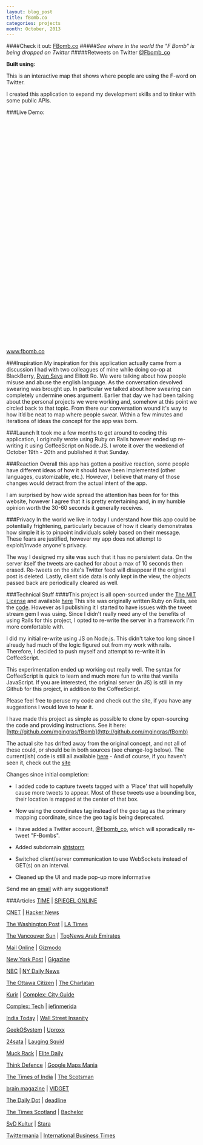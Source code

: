 ```yaml
---
layout: blog_post
title: fBomb.co
categories: projects
month: October, 2013
---
```


####Check it out: [FBomb.co](http://www.fbomb.co)
#####*See where in the world the "F Bomb" is being dropped on Twitter*
#####Retweets on Twitter [@Fbomb_co](http://twitter.com/FBomb_co)

<p><strong>Built using:</strong>&nbsp;&nbsp;<span title="Node.js" class="pict-prog-nodejs01 fa-2x"> </span>&nbsp;<span title="CoffeeScript" class="pict-prog-coffeescr fa-2x"> </span>&nbsp;<span title="JQuery" class="pict-prog-jquery fa-2x"> </span>&nbsp;<span title="HTML5" class="pict-html5-01 fa-2x"> </span>&nbsp;<span title="CSS3" class="pict-css3-01 fa-2x"> </span></p>

This is an interactive map that shows where people are using the F-word on Twitter.   

I created this application to expand my development skills and to tinker with some public APIs.   

<!-- abridge -->
###Live Demo:

<object data=http://www.fbomb.co width="100%" height="600px"> <embed src=http://www.fbomb.co width="100%" height="600px"> </embed> <a href="http://www.fbomb.co">www.fbomb.co</a> </object>

###Inspiration
My inspiration for this application actually came from a discussion I had with two colleagues of mine while doing co-op at BlackBerry, [Ryan Seys](https://ryanseys.com/) and Elliott Ro. We were talking about how people misuse and abuse the english language. As the conversation devolved swearing was brought up. In particular we talked about how swearing can completely undermine ones argument. Earlier that day we had been talking about the personal projects we were working and, somehow at this point we circled back to that topic. From there our conversation wound it's way to how it’d be neat to map where people swear. Within a few minutes and iterations of ideas the concept for the app was born.

###Launch
It took me a few months to get around to coding this application, I originally wrote using Ruby on Rails however ended up re-writing it using CoffeeScript on Node.JS. I wrote it over the weekend of October 19th - 20th and published it that Sunday.

###Reaction
Overall this app has gotten a positive reaction, some people have different ideas of how it should have been implemented (other languages, customizable, etc.). However, I believe that many of those changes would detract from the actual intent of the app.   

I am surprised by how wide spread the attention has been for for this website, however I agree that it is pretty entertaining and, in my humble opinion worth the 30-60 seconds it generally receives.

###Privacy
In the world we live in today I understand how this app could be potentially frightening, particularly because of how it clearly demonstrates how simple it is to pinpoint individuals solely based on their message. These fears are justified, however my app does not attempt to exploit/invade anyone's privacy. 

The way I designed my site was such that it has no persistent data. On the server itself the tweets are cached for about a max of 10 seconds then erased. Re-tweets on the site's Twitter feed will disappear if the original post is deleted. Lastly, client side data is only kept in the view, the objects passed back are periodically cleared as well.

###Technical Stuff
####This project is all open-sourced under the [The MIT License](https://github.com/mgingras/fBomb/blob/master/LICENSE)  and available [here](https://github.com/mgingras/fBomb)
This site was originally written Ruby on Rails, see the [code](http://github.com/mgingras/fBomb-rails). However as I publishing it I started to have issues
 with the tweet stream gem I was using. Since I didn't really need any of the benefits of using Rails for this project, I opted to re-write the server in a framework I'm more comfortable with.

I did my initial re-write using JS on Node.js. This didn't take too long since I already had much of the logic figured out from my work with rails. Therefore, I decided to push myself and attempt to re-write it in CoffeeScript.

This experimentation ended up working out really well. The syntax for CoffeeScript is quick to learn and much more fun to write that vanilla JavaScript. If you are interested, the original server (in JS) is still in my Github for this project, in addition to the CoffeeScript.

Please feel free to peruse my code and check out the site, if you have any suggestions I would love to hear it.

I have made this project as simple as possible to clone by open-sourcing the code and providing instructions. See it here:  [http://github.com/mgingras/fBomb](http://github.com/mgingras/fBomb)

The actual site has drifted away from the original concept, and not all of these could, or should be in both sources (see change-log below). The current(ish) code is still all available [here](https://github.com/mgingras/Fbomb_co) - And of course, if you haven't seen it, check out the [site](http://www.Fbomb.co)  

Changes since initial completion:   

- I added code to capture tweets tagged with a 'Place' that will hopefully cause more tweets to appear. Most of these tweets use a bounding box, their location is mapped at the center of that box.

- Now using the coordinates tag instead of the geo tag as the primary mapping coordinate, since the geo tag is being deprecated.   

- I have added a Twitter account, [@Fbomb_co](http://twitter.com/FBomb_co), which will sporadically re-tweet "F-Bombs".

- Added subdomain [shtstorm](http://shtstorm.fbomb.co)

- Switched client/server communication to use WebSockets instead of GET(s) on an interval.

- Cleaned up the UI and made pop-up more informative

Send me an <a href="mailto:martin@mgingras.ca?Subject=fBomb%20Suggestion" title="FBomb idea yo!">email</a> with any suggestions!!


###Articles
[TIME](http://newsfeed.time.com/2013/11/11/this-map-shows-you-where-people-are-dropping-f-bombs-right-now/) | [SPIEGEL ONLINE](http://www.spiegel.de/netzwelt/web/angeklickt-twitter-karte-zeigt-f-bomben-a-932875.html)

[CNET](http://news.cnet.com/8301-17938_105-57611616-1/f-bombs-away-twitter-map-tracks-curses-in-real-time/) | [Hacker News](http://news.ycombinator.com/item?id=6668571)

[The Washington Post](http://www.washingtonpost.com/blogs/the-switch/wp/2013/11/06/where-people-swear-most-on-twitter-in-one-interactive-map/) | [LA Times](http://www.latimes.com/nation/shareitnow/la-sh-f-bomb-map-twitter-20131106,0,2639927.story)

[The Vancouver Sun](http://www.vancouversun.com/technology/Carleton+University+student+creates+website+that+tracks+fbomb/9206564/story.html) | [TopNews Arab Emirates](http://topnews.ae/content/219207-carleton-university-student-creates-website-which-tracks-use-f-bomb-twitter)

[Mail Online](http://www.dailymail.co.uk/news/article-2489261/F-Bomb-new-site-maps-world-people-Tweet-F-word-Twitter.html) | [Gizmodo](http://gizmodo.com/this-map-shows-where-people-are-dropping-the-f-bomb-on-1460747765)

[New York Post](http://nypost.com/2013/11/06/follow-real-time-f-bomb-tweets-from-around-the-world/) | [Gigazine](http://gigazine.net/news/20131106-fbomb/)

[NBC](http://www.nbcnews.com/technology/untapped-resource-fbomb-co-harvests-profanity-around-globe-2D11577349) | [NY Daily News](http://www.nydailynews.com/news/national/website-maps-f-bombs-dropped-article-1.1509565)

[The Ottawa Citizen](http://www.ottawacitizen.com/news/Carleton+student+proves+bomb+among+builders/9191803/story.html) | [The Charlatan](http://www.charlatan.ca/2013/11/carleton-student-launches-f-bomb-tweet-tracker/)

[Kurir](http://www.kurir-info.rs/f-bomba-mapa-sveta-ko-napise-fuck-na-tviteru-vidi-ga-cela-planeta-clanak-1076189) | [Complex: City Guide](http://www.complexmag.ca/city-guide/2013/11/map-shows-where-people-drop-f-bomb-the-most-on-twitter)

[Complex: Tech](http://www.complexmag.ca/tech/2013/11/f-bomb-website-twitter-tweets) | [iefinmerida](http://www.iefimerida.gr/news/129464/%CE%B4%CE%B9%CE%B1%CE%B4%CF%81%CE%B1%CF%83%CF%84%CE%B9%CE%BA%CF%8C%CF%82-%CF%87%CE%AC%CF%81%CF%84%CE%B7%CF%82-%CE%B4%CE%B5%CE%AF%CF%87%CE%BD%CE%B5%CE%B9-%CE%BA%CE%AC%CE%B8%CE%B5-%CF%80%CF%8C%CF%84%CE%B5-%CE%B2%CF%81%CE%AF%CE%B6%CE%BF%CF%85%CE%BD-%CE%BF%CE%B9-%CF%87%CF%81%CE%AE%CF%83%CF%84%CE%B5%CF%82-%CF%84%CE%BF%CF%85-twitter-%CF%80%CE%BF%CE%B9%CE%B5%CF%82-%CE%B5%CE%AF%CE%BD%CE%B1%CE%B9-%CE%BF%CE%B9-%C2%AB%CF%80%CF%81%CF%89)

[India Today](http://indiatoday.intoday.in/story/twitter-f-bomb-interactive-map/1/321985.html) | [Wall Street Insanity](http://wallstreetinsanity.com/this-site-tracks-where-in-the-world-the-f-bomb-is-being-used-on-twitter-in-real-time/)

[GeekOSystem](http://www.geekosystem.com/look-at-all-the-fs/) | [Uproxx](http://www.uproxx.com/technology/2013/11/f-bomb-map-shows-every-fk-given-twitter-real-time/)

[24sata](http://www.24sata.rs/vesti/svet/vest/interaktivna-mapa-ko-opsuje-na-tviteru-vidi-ga-ceo-svet/112853.phtml) | [Lauging Squid](http://laughingsquid.com/fbomb-a-real-time-interactive-map-of-swearing-on-twitter/)

[Muck Rack](http://muckrack.com/link/FpQG/where-are-twitter-users-dropping-the-f-bomb-new-map-shows-you) | [Elite Daily](http://elitedaily.com/news/world/f-bomb-website-shows-world-people-tweeting-f-word/)

[Think Defence](http://www.thinkdefence.co.uk/2013/11/mapping-f-bomb/) | [Google Maps Mania](http://googlemapsmania.blogspot.ca/2013/11/dropping-f-bomb-map.html)

[The Times of India](http://m.timesofindia.com/tech/social-media/New-map-shows-where-Twitterati-is-dropping-the-f-bomb/articleshow/25438192.cms) | [The Scotsman](http://www.scotsman.com/news/odd/edinburgh-twitter-users-swear-less-than-glasgow-s-1-3180709)

[brain magazine](http://www.brain-magazine.fr/article/page-pute/16394-De-la-grossièreté-sur-Twitter) | [VIDGET](http://vidget.hu/web/11934-nezd-meg-hol-karomkodnak-eppen)

[The Daily Dot](http://www.dailydot.com/lifestyle/f-bomb-tracker-new-app/) | [deadline](http://www.deadlinenews.co.uk/2013/11/08/f-bomb-website-pinpoints-scotlands-foul-mouthed-tweets/)

[The Times Scotland](http://www.thetimes.co.uk/tto/news/uk/scotland/article3917644.ece?CMP=OTH-gnws-standard-2013_11_09) | [Bachelor](http://bachelor.ie/technology/curious-use-f-twitter-theres-site/20864)

[SvD Kultur](http://www.svd.se/kultur/kultursvepet-7-10_8701260.svd?sidan=5) | [Stara](http://www.stara.fi/2013/11/09/kartta-paljastaa-some-kiroilut/)

[Twittermania](http://twittermania.nl/2013/11/waar-vallen-de-fbomb-tweets-realtime/) | [International Business Times](http://www.ibtimes.com/whos-dropping-f-bomb-twitter-right-now-fbombco-map-plots-real-time-usage-location-watch-1458092)